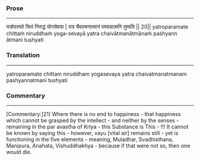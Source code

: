 ### Prose 
 --- 
यत्रोपरमते चित्तं निरुद्धं योगसेवया |
यत्र चैवात्मनात्मानं पश्यन्नात्मनि तुष्यति || 20||
yatroparamate chittaṁ niruddhaṁ yoga-sevayā
yatra chaivātmanātmānaṁ paśhyann ātmani tuṣhyati

### Translation 
 --- 
yatroparamate chittam niruddham yogasevaya yatra chaivatmanatmanam pashyannatmani tushyati

### Commentary 
 --- 
[Commentary:]21) Where there is no end to happiness - that happiness which cannot be grasped by the intellect - and neither by the senses - remaining in the par avastha of Kriya - this Substance is This - !!! It cannot be known by saying this - however, vayu [vital air] remains still - yet is functioning in the five elements - meaning, Muladhar, Svadhisthana, Manipura, Anahata, Vishuddhakhya - because if that were not so, then one would die.